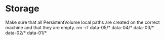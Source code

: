 # Storage
Make sure that all PersistentVolume local paths are created on the correct machine and that they are empty.
rm -rf data-05/* data-04/* data-03/* data-02/* data-01/*
